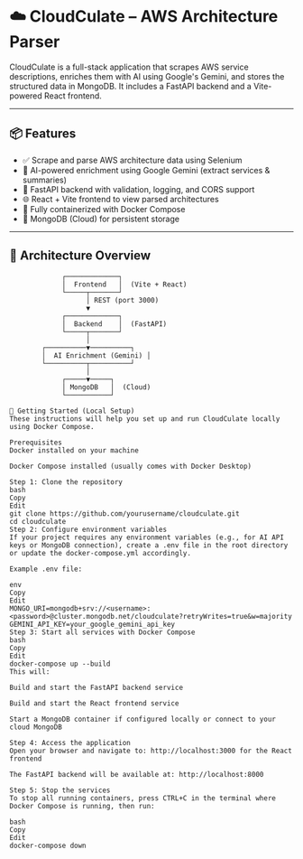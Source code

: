 # ☁️ CloudCulate – AWS Architecture Parser

CloudCulate is a full-stack application that scrapes AWS service descriptions, enriches them with AI using Google's Gemini, and stores the structured data in MongoDB. It includes a FastAPI backend and a Vite-powered React frontend.

---

## 📦 Features

- ✅ Scrape and parse AWS architecture data using Selenium
- 🤖 AI-powered enrichment using Google Gemini (extract services & summaries)
- 🧠 FastAPI backend with validation, logging, and CORS support
- 🌐 React + Vite frontend to view parsed architectures
- 🐳 Fully containerized with Docker Compose
- 💾 MongoDB (Cloud) for persistent storage

---

## 🧱 Architecture Overview

```text
             ┌─────────────┐
             │  Frontend   │  (Vite + React)
             └─────┬───────┘
                   │ REST (port 3000)
                   ▼
             ┌─────────────┐
             │  Backend    │  (FastAPI)
             └─────┬───────┘
                   │
        ┌──────────▼──────────┐
        │  AI Enrichment (Gemini) │
        └──────────┬──────────┘
                   │
             ┌─────▼─────┐
             │ MongoDB   │  (Cloud)
             └───────────┘

🚀 Getting Started (Local Setup)
These instructions will help you set up and run CloudCulate locally using Docker Compose.

Prerequisites
Docker installed on your machine

Docker Compose installed (usually comes with Docker Desktop)

Step 1: Clone the repository
bash
Copy
Edit
git clone https://github.com/yourusername/cloudculate.git
cd cloudculate
Step 2: Configure environment variables
If your project requires any environment variables (e.g., for AI API keys or MongoDB connection), create a .env file in the root directory or update the docker-compose.yml accordingly.

Example .env file:

env
Copy
Edit
MONGO_URI=mongodb+srv://<username>:<password>@cluster.mongodb.net/cloudculate?retryWrites=true&w=majority
GEMINI_API_KEY=your_google_gemini_api_key
Step 3: Start all services with Docker Compose
bash
Copy
Edit
docker-compose up --build
This will:

Build and start the FastAPI backend service

Build and start the React frontend service

Start a MongoDB container if configured locally or connect to your cloud MongoDB

Step 4: Access the application
Open your browser and navigate to: http://localhost:3000 for the React frontend

The FastAPI backend will be available at: http://localhost:8000

Step 5: Stop the services
To stop all running containers, press CTRL+C in the terminal where Docker Compose is running, then run:

bash
Copy
Edit
docker-compose down
